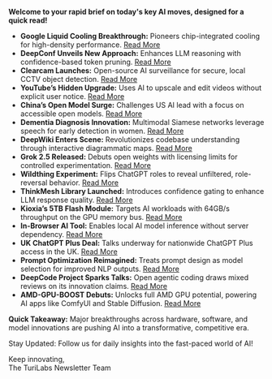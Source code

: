 **Welcome to your rapid brief on today's key AI moves, designed for a quick read!**

- **Google Liquid Cooling Breakthrough:** Pioneers chip-integrated cooling for high-density performance. [Read More](https://chipsandcheese.com/p/googles-liquid-cooling-at-hot-chips)
- **DeepConf Unveils New Approach:** Enhances LLM reasoning with confidence-based token pruning. [Read More](https://arxiviq.substack.com/p/deep-think-with-confidence)
- **Clearcam Launches:** Open-source AI surveillance for secure, local CCTV object detection. [Read More](https://github.com/roryclear/clearcam)
- **YouTube’s Hidden Upgrade:** Uses AI to upscale and edit videos without explicit user notice. [Read More](https://www.bbc.com/future/article/20250822-youtube-is-using-ai-to-edit-videos-without-permission)
- **China’s Open Model Surge:** Challenges US AI lead with a focus on accessible open models. [Read More](https://www.economist.com/business/2025/08/21/china-is-quietly-upstaging-america-with-its-open-models)
- **Dementia Diagnosis Innovation:** Multimodal Siamese networks leverage speech for early detection in women. [Read More](https://www.nature.com/articles/s41598-025-13902-7)
- **DeepWiki Enters Scene:** Revolutionizes codebase understanding through interactive diagrammatic maps. [Read More](https://www.aitidbits.ai/p/deepwiki)
- **Grok 2.5 Released:** Debuts open weights with licensing limits for controlled experimentation. [Read More](https://twitter.com/elonmusk/status/1959379349322313920)
- **Wildthing Experiment:** Flips ChatGPT roles to reveal unfiltered, role-reversal behavior. [Read More](https://youaretheassistantnow.com/)
- **ThinkMesh Library Launched:** Introduces confidence gating to enhance LLM response quality. [Read More](https://github.com/martianlantern/ThinkMesh)
- **Kioxia’s 5TB Flash Module:** Targets AI workloads with 64GB/s throughput on the GPU memory bus. [Read More](https://www.tomshardware.com/pc-components/gpus/kioxias-new-5tb-64-gb-s-flash-module-puts-nand-toward-the-memory-bus-for-ai-gpus-hbf-prototype-adopts-familiar-ssd-form-factor)
- **In-Browser AI Tool:** Enables local AI model inference without server dependency. [Read More](https://private-ai-chat.vercel.app/)
- **UK ChatGPT Plus Deal:** Talks underway for nationwide ChatGPT Plus access in the UK. [Read More](https://www.theguardian.com/politics/2025/aug/23/uk-minister-peter-kyle-chatgpt-plus-openai-sam-altman)
- **Prompt Optimization Reimagined:** Treats prompt design as model selection for improved NLP outputs. [Read More](https://www.gojiberries.io/not-so-prompt-prompt-optimization-as-model-selection/)
- **DeepCode Project Sparks Talks:** Open agentic coding draws mixed reviews on its innovation claims. [Read More](https://github.com/HKUDS/DeepCode)
- **AMD-GPU-BOOST Debuts:** Unlocks full AMD GPU potential, powering AI apps like ComfyUI and Stable Diffusion. [Read More](https://github.com/martianlantern/ThinkMesh)

**Quick Takeaway:** Major breakthroughs across hardware, software, and model innovations are pushing AI into a transformative, competitive era.

Stay Updated: Follow us for daily insights into the fast-paced world of AI!

Keep innovating,  
The TuriLabs Newsletter Team